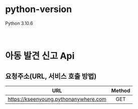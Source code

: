 # python-version
Python 3.10.6  
</br></br>

# 아동 발견 신고 Api
## 요청주소(URL, 서비스 호출 방법)
|URL|Method|
|:--:|:--:|
|https://kseenyoung.pythonanywhere.com|GET|

